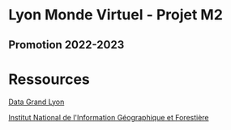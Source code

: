 # Lyon Monde Virtuel - Projet M2

## Promotion 2022-2023

# Ressources

[Data Grand Lyon](https://data.grandlyon.com/)

[Institut National de l'Information Géographique et Forestière](https://www.ign.fr/)
